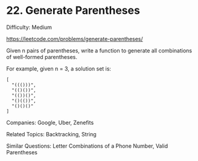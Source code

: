 # 22. Generate Parentheses

Difficulty: Medium

https://leetcode.com/problems/generate-parentheses/

Given n pairs of parentheses, write a function to generate all combinations of well-formed parentheses.

For example, given n = 3, a solution set is:

```
[
  "((()))",
  "(()())",
  "(())()",
  "()(())",
  "()()()"
]
```

Companies: Google, Uber, Zenefits

Related Topics: Backtracking, String

Similar Questions: Letter Combinations of a Phone Number, Valid Parentheses

